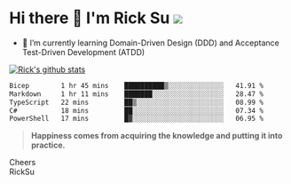 # Hi there 👋 I'm Rick Su ![](https://komarev.com/ghpvc/?username=ricksu978)
<!--
**ricksu978/ricksu978** is a ✨ _special_ ✨ repository because its `README.md` (this file) appears on your GitHub profile.

Here are some ideas to get you started:

- 🔭 I’m currently working on ...
-->
- 🌱 I’m currently learning Domain-Driven Design (DDD) and Acceptance Test-Driven Development (ATDD)
<!--
- 👯 I’m looking to collaborate on ...
- 🤔 I’m looking for help with ...
- 💬 Ask me about ...
- 📫 How to reach me: ...
- 😄 Pronouns: ...
- ⚡ Fun fact: ...
-->
[![Rick's github stats](https://github-readme-stats.vercel.app/api?username=ricksu978&theme=dark)](https://github.com/ricksu978/ricksu978)

<!--START_SECTION:waka-->

```txt
Bicep        1 hr 45 mins    ██████████▒░░░░░░░░░░░░░░   41.91 %
Markdown     1 hr 11 mins    ███████░░░░░░░░░░░░░░░░░░   28.47 %
TypeScript   22 mins         ██▒░░░░░░░░░░░░░░░░░░░░░░   08.99 %
C#           18 mins         ██░░░░░░░░░░░░░░░░░░░░░░░   07.34 %
PowerShell   17 mins         █▓░░░░░░░░░░░░░░░░░░░░░░░   06.95 %
```

<!--END_SECTION:waka-->

> **Happiness comes from acquiring the knowledge and putting it into practice.**

Cheers  
RickSu 
